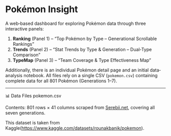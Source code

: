# Pokémon Insight

A web‐based dashboard for exploring Pokémon data through three interactive panels:
1. **Ranking** (Panel 1) – “Top Pokémon by Type – Generational Scrollable Rankings”  
2. **Trends** (Panel 2) – “Stat Trends by Type & Generation – Dual‐Type Comparison”  
3. **TypeMap** (Panel 3) – “Team Coverage & Type Effectiveness Map”  

Additionally, there is an individual Pokémon detail page and an initial data‐analysis notebook. All files rely on a single CSV (`pokemon.csv`) containing complete data for all 801 Pokémon (Generations 1–7).

---

📊 Data Files
pokemon.csv

Contents:
801 rows × 41 columns scraped from [Serebii.net](http://serebii.net/), covering all seven generations.

This dataset is taken from Kaggle(https://www.kaggle.com/datasets/rounakbanik/pokemon).

